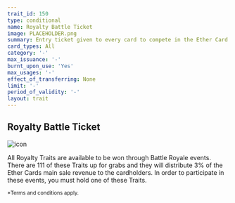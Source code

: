 ```yaml
---
trait_id: 150
type: conditional
name: Royalty Battle Ticket
image: PLACEHOLDER.png
summary: Entry ticket given to every card to compete in the Ether Card Battle Royale event to try and win one of the 3% Royalty Traits.
card_types: All
category: '-'
max_issuance: '-'
burnt_upon_use: 'Yes'
max_usages: '-'
effect_of_transferring: None
limit: '-'
period_of_validity: '-'
layout: trait
---
```


## Royalty Battle Ticket

![icon](/assets/images/trait-icons/{{page.image}})

All Royalty Traits are available to be won through Battle Royale events. There are 111 of these Traits up for grabs and they will distribute 3% of the Ether Cards main sale revenue to the cardholders. In order to participate in these events, you must hold one of these Traits.

<small>*Terms and conditions apply.</small>

